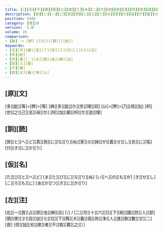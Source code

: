 ```yaml
---
title: [（][天][平][勝][寳][七][歳][乙][未][二][月][相][替][遣][筑][紫][諸][國][防][人][等][歌][）]
description: [旅][と][へ][ど][真][旅][に][な][り][ぬ][家][の][妹][が][着][せ][し][衣][に][垢][付][き][に][か][り]
position: 4388
category: [巻]20
version: '1.0'
volume: 20
comparison:
- [敝] -> [弊] [[元]][[類]][[紀]]
keywords:
- [天][平][勝][宝][７][年][２][月][１][６][日]
- [年][紀]
- [作][者][：][占][部][虫][麻][呂]
- [防][人][歌]
- [千][葉]
- [県][犬][養][浄][人]
---
```


## [原][文]

[多][妣][等]<[弊]>[等] [麻][多][妣][尓][奈][理][奴] [以]<[弊]>[乃][母][加] [枳][世][之][己][呂][母][尓] [阿][加][都][枳][尓][迦][理]

## [訓][読]

[旅][と][へ][ど][真][旅][に][な][り][ぬ][家][の][妹][が][着][せ][し][衣][に][垢][付][き][に][か][り]

## [仮][名]

[た][び][と][へ][ど] [ま][た][び][に][な][り][ぬ] [い][へ][の][も][が] [き][せ][し][こ][ろ][も][に] [あ][か][つ][き][に][か][り]

## [左][注]

[右][一][首][占][部][虫][麻][呂] [（] / [二][月][十][六][日][下][総][國][防][人][部][領][使][少][目][従][七][位][下][縣][犬][養][宿][祢][浄][人][進][歌][數][廿][二][首] [但][拙][劣][歌][者][不][取][載][之][）]
